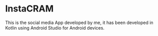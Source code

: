 # InstaCRAM
This is the social media App developed by me, it has been developed in Kotlin using Android Studio for Android devices. 
